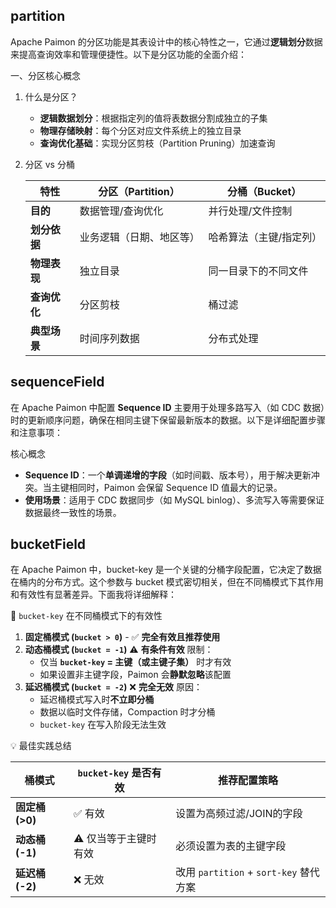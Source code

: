 ## partition

Apache Paimon 的分区功能是其表设计中的核心特性之一，它通过**逻辑划分**数据来提高查询效率和管理便捷性。以下是分区功能的全面介绍：

一、分区核心概念

 1. 什么是分区？
    - **逻辑数据划分**：根据指定列的值将表数据分割成独立的子集
    - **物理存储映射**：每个分区对应文件系统上的独立目录
    - **查询优化基础**：实现分区剪枝（Partition Pruning）加速查询

 2. 分区 vs 分桶
    
    | **特性**       | **分区（Partition）**               | **分桶（Bucket）**               |
    |----------------|-----------------------------------|---------------------------------|
    | **目的**       | 数据管理/查询优化                 | 并行处理/文件控制              |
    | **划分依据**   | 业务逻辑（日期、地区等）          | 哈希算法（主键/指定列）        |
    | **物理表现**   | 独立目录                          | 同一目录下的不同文件           |
    | **查询优化**   | 分区剪枝                          | 桶过滤                         |
    | **典型场景**   | 时间序列数据                      | 分布式处理                     |

## sequenceField

在 Apache Paimon 中配置 **Sequence ID** 主要用于处理多路写入（如 CDC 数据）时的更新顺序问题，确保在相同主键下保留最新版本的数据。以下是详细配置步骤和注意事项：

核心概念
- **Sequence ID**：一个**单调递增的字段**（如时间戳、版本号），用于解决更新冲突。当主键相同时，Paimon 会保留 Sequence ID 值最大的记录。
- **使用场景**：适用于 CDC 数据同步（如 MySQL binlog）、多流写入等需要保证数据最终一致性的场景。

## bucketField

在 Apache Paimon 中，bucket-key 是一个关键的分桶字段配置，它决定了数据在桶内的分布方式。这个参数与 bucket 模式密切相关，但在不同桶模式下其作用和有效性有显著差异。下面我将详细解释：

🔄 `bucket-key` 在不同桶模式下的有效性
1. **固定桶模式 (`bucket > 0`)** - ✅ **完全有效且推荐使用**
2. **动态桶模式 (`bucket = -1`)** ⚠️ **有条件有效**
   限制：
   - 仅当 **`bucket-key` = 主键（或主键子集）** 时才有效
   - 如果设置非主键字段，Paimon 会**静默忽略**该配置
3. **延迟桶模式 (`bucket = -2`)** ❌ **完全无效**
   原因：
   - 延迟桶模式写入时**不立即分桶**
   - 数据以临时文件存储，Compaction 时才分桶
   - `bucket-key` 在写入阶段无法生效

💡 最佳实践总结

| **桶模式**      | `bucket-key` 是否有效 | 推荐配置策略                          |
|----------------|---------------------|---------------------------------------|
| **固定桶 (>0)**  | ✅ 有效              | 设置为高频过滤/JOIN的字段              |
| **动态桶 (-1)**  | ⚠️ 仅当等于主键时有效 | 必须设置为表的主键字段                  |
| **延迟桶 (-2)**  | ❌ 无效              | 改用 `partition` + `sort-key` 替代方案 |
